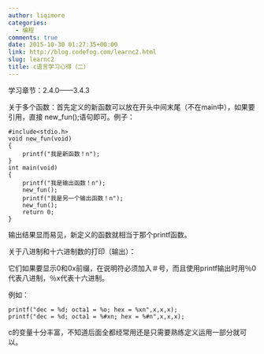 ```yaml
---
author: liqimore
categories:
  - 编程
comments: true
date: 2015-10-30 01:27:35+00:00
link: http://blog.codefog.com/learnc2.html
slug: learnc2
title: c语言学习心得（二）
---
```



学习章节：2.4.0——3.4.3

关于多个函数：首先定义的新函数可以放在开头中间末尾（不在main中），如果要引用，直接 new_fun();语句即可。例子：

    
    #include<stdio.h>
    void new_fun(void)
    {
    	printf("我是新函数！n");
    }
    int main(void)
    {
    	printf("我是输出函数！n");
    	new_fun();
    	printf("我是另一个输出函数！n");
    	new_fun();
    	return 0;
    }


输出结果显而易见，新定义的函数就相当于那个printf函数。

<!--more-->

关于八进制和十六进制数的打印（输出）：

它们如果要显示0和0x前缀，在说明符必须加入＃号，而且使用printf输出时用％0代表八进制，％x代表十六进制。

例如：

    
    printf("dec = %d; octa1 = %o; hex = %xn",x,x,x);
    printf("dec = %d; octa1 = %#xn; hex = %#n",x,x,x);


c的变量十分丰富，不知道后面全都经常用还是只需要熟练定义运用一部分就可以。

